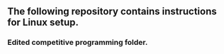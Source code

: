 ## The following repository contains instructions for Linux setup. 

### Edited competitive programming folder.
